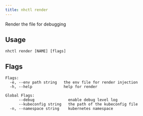 ```yaml
---
title: nhctl render
---
```


Render the file for debugging

## Usage

```
nhctl render [NAME] [flags]
```

## Flags

```
Flags:
  -e, --env path string   the env file for render injection
  -h, --help              help for render

Global Flags:
      --debug               enable debug level log
      --kubeconfig string   the path of the kubeconfig file
  -n, --namespace string    kubernetes namespace
```